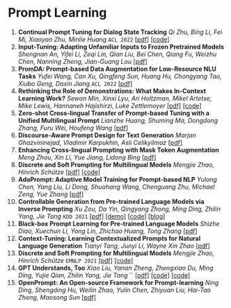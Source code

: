 # Prompt Learning

1. **Continual Prompt Tuning for Dialog State Tracking** *Qi Zhu, Bing Li, Fei Mi, Xiaoyan Zhu, Minlie Huang* `ACL 2022` [[pdf]](https://arxiv.org/abs/2203.06654) [[code]](https://github.com/thu-coai/CPT4DST)
1. **Input-Tuning: Adapting Unfamiliar Inputs to Frozen Pretrained Models** *Shengnan An, Yifei Li, Zeqi Lin, Qian Liu, Bei Chen, Qiang Fu, Weizhu Chen, Nanning Zheng, Jian-Guang Lou* [[pdf]](https://arxiv.org/abs/2203.03131)
2. **PromDA: Prompt-based Data Augmentation for Low-Resource NLU Tasks** *Yufei Wang, Can Xu, Qingfeng Sun, Huang Hu, Chongyang Tao, Xiubo Geng, Daxin Jiang* `ACL 2022` [[pdf]](https://arxiv.org/abs/2202.12499)
3. **Rethinking the Role of Demonstrations: What Makes In-Context Learning Work?** *Sewon Min, Xinxi Lyu, Ari Holtzman, Mikel Artetxe, Mike Lewis, Hannaneh Hajishirzi, Luke Zettlemoyer* [[pdf]](https://arxiv.org/abs/2202.12837) [[code]](https://github.com/Alrope123/rethinking-demonstrations)
4. **Zero-shot Cross-lingual Transfer of Prompt-based Tuning with a Unified Multilingual Prompt** *Lianzhe Huang, Shuming Ma, Dongdong Zhang, Furu Wei, Houfeng Wang* [[pdf]](https://arxiv.org/abs/2202.11451)
5. **Discourse-Aware Prompt Design for Text Generation** *Marjan Ghazvininejad, Vladimir Karpukhin, Asli Celikyilmaz* [[pdf]](https://arxiv.org/abs/2112.05717)
6. **Enhancing Cross-lingual Prompting with Mask Token Augmentation** *Meng Zhou, Xin Li, Yue Jiang, Lidong Bing* [[pdf]](https://arxiv.org/abs/2202.07255)
7. **Discrete and Soft Prompting for Multilingual Models** *Mengjie Zhao, Hinrich Schütze* [[pdf]](https://aclanthology.org/2021.emnlp-main.672/) [[code]](https://github.com/mprompting/xlmrprompt)
8. **AdaPrompt: Adaptive Model Training for Prompt-based NLP** *Yulong Chen, Yang Liu, Li Dong, Shuohang Wang, Chenguang Zhu, Michael Zeng, Yue Zhang* [[pdf]](https://arxiv.org/abs/2202.04824)
9. **Controllable Generation from Pre-trained Language Models via Inverse Prompting** *Xu Zou, Da Yin, Qingyang Zhong, Ming Ding, Zhilin Yang, Jie Tang* `KDD 2021` [[pdf]](https://arxiv.org/abs/2103.10685) [[demo]](https://pretrain.aminer.cn/apps/poetry.html) [[code]](https://github.com/THUDM/iPrompt) [[blog]](https://mp.weixin.qq.com/s/3BZkTw-2AIsLQGbeIvI-yg)
10. **Black-box Prompt Learning for Pre-trained Language Models** *Shizhe Diao, Xuechun Li, Yong Lin, Zhichao Huang, Tong Zhang* [[pdf]](https://arxiv.org/abs/2201.08531)
11. **Context-Tuning: Learning Contextualized Prompts for Natural Language Generation** *Tianyi Tang, Junyi Li, Wayne Xin Zhao* [[pdf]](https://arxiv.org/abs/2201.08670)
12. **Discrete and Soft Prompting for Multilingual Models** *Mengjie Zhao, Hinrich Schütze* `EMNLP 2021` [[pdf]](https://aclanthology.org/2021.emnlp-main.672/) [[code]](https://github.com/mprompting/xlmrprompt)
13. **GPT Understands, Too** *Xiao Liu, Yanan Zheng, Zhengxiao Du, Ming Ding, Yujie Qian, Zhilin Yang, Jie Tang* `` [[pdf]](https://arxiv.org/abs/2103.10385) [[code]](https://github.com/THUDM/P-tuning) [[code]](https://github.com/bojone/P-tuning)
3. **OpenPrompt: An Open-source Framework for Prompt-learning** *Ning Ding, Shengding Hu, Weilin Zhao, Yulin Chen, Zhiyuan Liu, Hai-Tao Zheng, Maosong Sun* [[pdf]](https://arxiv.org/abs/2111.01998)

